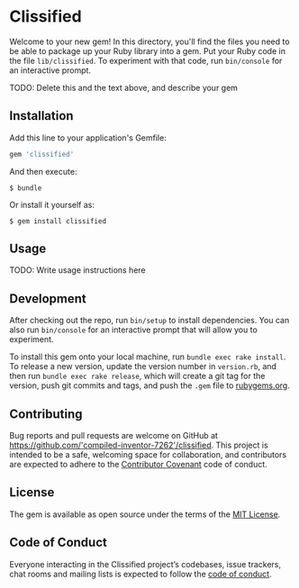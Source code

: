 # Clissified

Welcome to your new gem! In this directory, you'll find the files you need to be able to package up your Ruby library into a gem. Put your Ruby code in the file `lib/clissified`. To experiment with that code, run `bin/console` for an interactive prompt.

TODO: Delete this and the text above, and describe your gem

## Installation

Add this line to your application's Gemfile:

```ruby
gem 'clissified'
```

And then execute:

    $ bundle

Or install it yourself as:

    $ gem install clissified

## Usage

TODO: Write usage instructions here

## Development

After checking out the repo, run `bin/setup` to install dependencies. You can also run `bin/console` for an interactive prompt that will allow you to experiment.

To install this gem onto your local machine, run `bundle exec rake install`. To release a new version, update the version number in `version.rb`, and then run `bundle exec rake release`, which will create a git tag for the version, push git commits and tags, and push the `.gem` file to [rubygems.org](https://rubygems.org).

## Contributing

Bug reports and pull requests are welcome on GitHub at https://github.com/'compiled-inventor-7262'/clissified. This project is intended to be a safe, welcoming space for collaboration, and contributors are expected to adhere to the [Contributor Covenant](http://contributor-covenant.org) code of conduct.

## License

The gem is available as open source under the terms of the [MIT License](https://opensource.org/licenses/MIT).

## Code of Conduct

Everyone interacting in the Clissified project’s codebases, issue trackers, chat rooms and mailing lists is expected to follow the [code of conduct](https://github.com/'compiled-inventor-7262'/clissified/blob/master/CODE_OF_CONDUCT.md).
